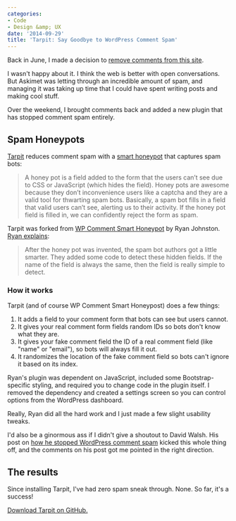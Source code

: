 ```yaml
---
categories:
- Code
- Design &amp; UX
date: '2014-09-29'
title: 'Tarpit: Say Goodbye to WordPress Comment Spam'
---
```


Back in June, I made a decision to [remove comments from this site](https://gomakethings.com/disabling-comments/).

I wasn't happy about it. I think the web is better with open conversations. But Askimet was letting through an incredible amount of spam, and managing it was taking up time that I could have spent writing posts and making cool stuff.

Over the weekend, I brought comments back and added a new plugin that has stopped comment spam entirely.

<!--more-->

## Spam Honeypots

[Tarpit](https://github.com/cferdinandi/tarpit) reduces comment spam with a [smart honeypot](http://www.smartfile.com/blog/captchas-dont-work-how-to-trick-spam-bots-with-a-smarter-honey-pot/) that captures spam bots:

> A honey pot is a field added to the form that the users can’t see due to CSS or JavaScript (which hides the field). Honey pots are awesome because they don’t inconvenience users like a captcha and they are a valid tool for thwarting spam bots. Basically, a spam bot fills in a field that valid users can’t see, alerting us to their activity. If the honey pot field is filled in, we can confidently reject the form as spam.

Tarpit was forked from [WP Comment Smart Honeypot](https://github.com/freak3dot/wp-smart-honeypot) by Ryan Johnston. [Ryan explains](http://www.smartfile.com/blog/captchas-dont-work-how-to-trick-spam-bots-with-a-smarter-honey-pot/):

> After the honey pot was invented, the spam bot authors got a little smarter. They added some code to detect these hidden fields. If the name of the field is always the same, then the field is really simple to detect.

### How it works

Tarpit (and of course WP Comment Smart Honeypost) does a few things:

1. It adds a field to your comment form that bots can see but users cannot.
2. It gives your real comment form fields random IDs so bots don't know what they are.
3. It gives your fake comment field the ID of a real comment field (like "name" or "email"), so bots will always fill it out.
4. It randomizes the location of the fake comment field so bots can't ignore it based on its index.

Ryan's plugin was dependent on JavaScript, included some Bootstrap-specific styling, and required you to change code in the plugin itself. I removed the dependency and created a settings screen so you can control options from the WordPress dashboard.

Really, Ryan did all the hard work and I just made a few slight usability tweaks.

I'd also be a ginormous ass if I didn't give a shoutout to David Walsh. His post on [how he stopped WordPress comment spam](http://davidwalsh.name/wordpress-comment-spam) kicked this whole thing off, and the comments on his post got me pointed in the right direction.

## The results

Since installing Tarpit, I've had zero spam sneak through. None. So far, it's a success!

[Download Tarpit on GitHub.](https://github.com/cferdinandi/tarpit)